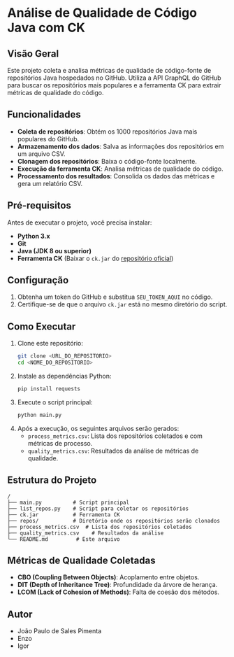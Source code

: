 # Análise de Qualidade de Código Java com CK

## Visão Geral
Este projeto coleta e analisa métricas de qualidade de código-fonte de repositórios Java hospedados no GitHub. Utiliza a API GraphQL do GitHub para buscar os repositórios mais populares e a ferramenta CK para extrair métricas de qualidade do código.

## Funcionalidades
- **Coleta de repositórios**: Obtém os 1000 repositórios Java mais populares do GitHub.
- **Armazenamento dos dados**: Salva as informações dos repositórios em um arquivo CSV.
- **Clonagem dos repositórios**: Baixa o código-fonte localmente.
- **Execução da ferramenta CK**: Analisa métricas de qualidade do código.
- **Processamento dos resultados**: Consolida os dados das métricas e gera um relatório CSV.

## Pré-requisitos
Antes de executar o projeto, você precisa instalar:
- **Python 3.x**
- **Git**
- **Java (JDK 8 ou superior)**
- **Ferramenta CK** (Baixar o `ck.jar` do [repositório oficial](https://github.com/mauricioaniche/ck))

## Configuração
1. Obtenha um token do GitHub e substitua `SEU_TOKEN_AQUI` no código.
2. Certifique-se de que o arquivo `ck.jar` está no mesmo diretório do script.

## Como Executar
1. Clone este repositório:
   ```sh
   git clone <URL_DO_REPOSITORIO>
   cd <NOME_DO_REPOSITORIO>
   ```
2. Instale as dependências Python:
   ```sh
   pip install requests
   ```
3. Execute o script principal:
   ```sh
   python main.py
   ```
4. Após a execução, os seguintes arquivos serão gerados:
   - `process_metrics.csv`: Lista dos repositórios coletados e com métricas de processo.
   - `quality_metrics.csv`: Resultados da análise de métricas de qualidade.

## Estrutura do Projeto
```
/
├── main.py          # Script principal
├── list_repos.py    # Script para coletar os repositórios
├── ck.jar           # Ferramenta CK
├── repos/           # Diretório onde os repositórios serão clonados
├── process_metrics.csv  # Lista dos repositórios coletados
├── quality_metrics.csv    # Resultados da análise
└── README.md         # Este arquivo
```

## Métricas de Qualidade Coletadas
- **CBO (Coupling Between Objects)**: Acoplamento entre objetos.
- **DIT (Depth of Inheritance Tree)**: Profundidade da árvore de herança.
- **LCOM (Lack of Cohesion of Methods)**: Falta de coesão dos métodos.

## Autor
- João Paulo de Sales Pimenta
- Enzo
- Igor


